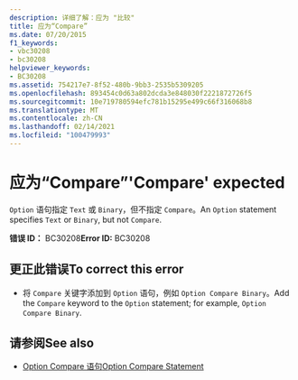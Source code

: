 ```yaml
---
description: 详细了解：应为 "比较"
title: 应为“Compare”
ms.date: 07/20/2015
f1_keywords:
- vbc30208
- bc30208
helpviewer_keywords:
- BC30208
ms.assetid: 754217e7-8f52-480b-9bb3-2535b5309205
ms.openlocfilehash: 893454c0d63a802dcda3e848030f2221872726f5
ms.sourcegitcommit: 10e719780594efc781b15295e499c66f316068b8
ms.translationtype: MT
ms.contentlocale: zh-CN
ms.lasthandoff: 02/14/2021
ms.locfileid: "100479993"
---
```

# <a name="compare-expected"></a><span data-ttu-id="5643d-103">应为“Compare”</span><span class="sxs-lookup"><span data-stu-id="5643d-103">'Compare' expected</span></span>

<span data-ttu-id="5643d-104">`Option` 语句指定 `Text` 或 `Binary`，但不指定 `Compare`。</span><span class="sxs-lookup"><span data-stu-id="5643d-104">An `Option` statement specifies `Text` or `Binary`, but not `Compare`.</span></span>  
  
 <span data-ttu-id="5643d-105">**错误 ID：** BC30208</span><span class="sxs-lookup"><span data-stu-id="5643d-105">**Error ID:** BC30208</span></span>  
  
## <a name="to-correct-this-error"></a><span data-ttu-id="5643d-106">更正此错误</span><span class="sxs-lookup"><span data-stu-id="5643d-106">To correct this error</span></span>  
  
- <span data-ttu-id="5643d-107">将 `Compare` 关键字添加到 `Option` 语句，例如 `Option Compare Binary`。</span><span class="sxs-lookup"><span data-stu-id="5643d-107">Add the `Compare` keyword to the `Option` statement; for example, `Option Compare Binary`.</span></span>  
  
## <a name="see-also"></a><span data-ttu-id="5643d-108">请参阅</span><span class="sxs-lookup"><span data-stu-id="5643d-108">See also</span></span>

- [<span data-ttu-id="5643d-109">Option Compare 语句</span><span class="sxs-lookup"><span data-stu-id="5643d-109">Option Compare Statement</span></span>](../language-reference/statements/option-compare-statement.md)
